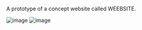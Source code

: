 A prototype of a concept website called WEEBSITE.

![image](https://github.com/user-attachments/assets/ca9af140-a154-4b85-8d58-3aa83feb32c2) ![image](https://github.com/user-attachments/assets/d02affad-fc9e-4a23-9782-275ee215c595)

